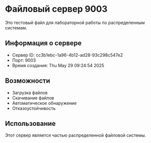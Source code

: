# Файловый сервер 9003

Это тестовый файл для лабораторной работы по распределенным системам.

## Информация о сервере
- Сервер ID: cc3b1ebc-1a96-4b12-ad28-93c298c547e2
- Порт: 9003
- Время создания: Thu May 29 09:24:54 2025

## Возможности
- Загрузка файлов
- Скачивание файлов
- Автоматическое обнаружение
- Отказоустойчивость

## Использование
Этот сервер является частью распределенной файловой системы.
